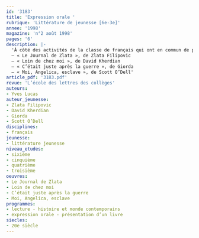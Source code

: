 ```yaml
---
id: '3183'
title: 'Expression orale '
rubrique: 'Littérature de jeunesse [6e-3e]'
annee: '1998'
magazine: 'n°2 août 1998'
pages: '6'
description: |-
  'À côté des activités de la classe de français qui ont en commun de prendre le livre comme objet d’analyse, il y a place pour des temps de partage qui favorisent le contact entre le livre et ses lecteurs. À ces derniers revient l’initiative de prendre la parole autour du livre, et au maître celle de jouer le rôle de médiateur entre la communauté de lecteurs et la culture écrite. Des guides de lecture à deux voix sont proposés dans cette rubrique pour l’animation du groupe.
  – « Le Journal de Zlata », de Zlata Filipovic
  – « Loin de chez moi », de David Kherdian
  – « C’était juste après la guerre », de Giorda
  – « Moi, Angelica, esclave », de Scott O’Dell'
article_pdf: '3183.pdf'
revue: 'L’école des lettres des collèges'
auteurs:
- Yves Lucas
auteur_jeunesse:
- Zlata Filipovic
- David Kherdian
- Giorda
- Scott O’Dell
disciplines:
- français
jeunesse:
- littérature jeunesse
niveau_etudes:
- sixième
- cinquième
- quatrième
- troisième
oeuvres:
- Le Journal de Zlata
- Loin de chez moi
- C’était juste après la guerre
- Moi, Angelica, esclave
programmes:
- lecture - histoire et monde contemporains
- expression orale - présentation d’un livre
siecles:
- 20e siècle
---
```

